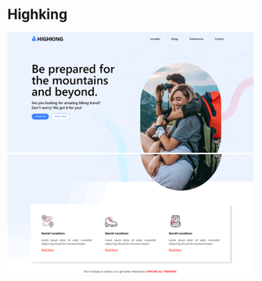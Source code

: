 # Highking

![alt text](https://github.com/mayrayenque/Highking/blob/main/resultado/imagen.PNG)
![alt text](https://github.com/mayrayenque/Highking/blob/main/resultado/imagen2.png)

